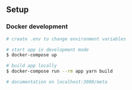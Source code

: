 ## Setup

### Docker development

``` bash
# create .env to change environment variables

# start app in development mode
$ docker-compose up

# build app locally
$ docker-compose run --rm app yarn build

# documentation on localhost:3000/meta
```

